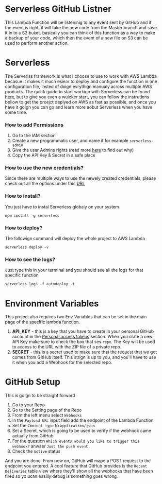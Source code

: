 # Serverless GitHub Listner

This Lambda Function will be listeninig to any event sent by GitHub and if the event is right, it will take the new code from the Master branch and save it in to a S3 buket. basically you can think of this function as a way to make a backup of your code, which then the event of a new file on S3 can be used to perform another action.

# Serverless

The Serverlss framework is what I choose to use to work with AWS Lambda becasue it makes it much esiear to deploy and configure the function in one configuration file, insted of doign evrythign manualy across multiple AWS products. The quick guide to start workign with Serverless can be found [here](https://serverless.com/framework/docs/providers/aws/guide/quick-start/), but to give you even a wuicker start, you can follow the instrutions bellow to get the proejct deplyed on AWS as fast as possible, and once you have it goign you can go and learn more aobut Serverless when you have some time.

### How to add Permissions

1. Go to the IAM section
1. Create a new programmatic user, and name it for example `serverless-admin`
1. Give the user Admins rights (read more [here](https://serverless.com/framework/docs/providers/aws/guide/credentials/#creating-aws-access-keys) to find out why)
1. Copy the API Key & Secret in a safe place

### How to use the new credentials?

Since there are multiple ways to use the newely created credentials, please check out all the options under this [URL](https://serverless.com/framework/docs/providers/aws/guide/credentials/#using-aws-access-keys)

### How to install? 

You just have to instal Serverless globaly on your system

`npm install -g serverless`

### How to deploy?

The followign command will deploy the whole project to AWS Lambda

`serverless deploy -v`

### How to see the logs?

Just type this in your terminal and you should see all the logs for that specific function

`serverless logs -f autodeploy -t`

# Environment Variables

This project also requires two Env Variables that can be set in the main page of the specific lambda function. 

1. **API_KEY** - this is a key that you have to create in your personal GitHub account in the  [Personal access tokens](https://github.com/settings/tokens) section. When you crate a new API Key make sure to check the box that ses `repo`. The Key will be used to access to the URL with the ZIP file of a private repo.
1. **SECRET** - this is a secret used to make sure that the request that we get comes from GitHub itself. This strign is up to you, and you'll have to use it when you add a Webhook for the selected repo.

# GitHub Setup

This is goign to be straight forward

1. Go to your Repo
1. Go to the Setting page of the Repo
1. From the left menu select `Webhooks`
1. In the `Payload URL` input field add the endpoint of the Lambda Function
1. Set the `Content type` to `application/json`
1. Set a Secret, which is going to be used to verify if the webhook came actually from GitHub
1. For the question `Which events would you like to trigger this webhook?` anwser `Just the push event.`
1. Check the `Active` status

And you are done. From now on, GitHub will mape a POST request to the endpoint you entered. A cool feature that GitHub provides is the `Recent Deliveries` table view where they'll show all the webhooks that have been fired so yo ucan easilly debug is something goes wrong.
